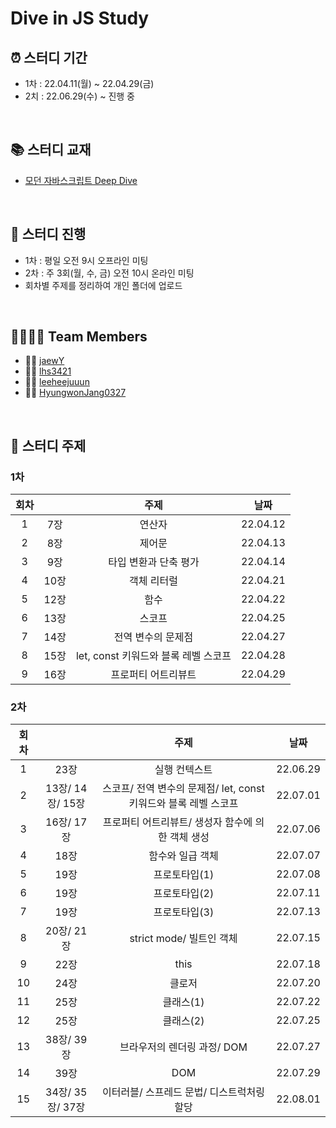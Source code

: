 # Dive in JS Study

## ⏰ 스터디 기간 
- 1차 : 22.04.11(월) ~ 22.04.29(금)
- 2치 : 22.06.29(수) ~ 진행 중
<br>

## 📚 스터디 교재
- [모던 자바스크립트 Deep Dive](http://www.yes24.com/Product/Goods/92742567)   
<br>

## 📁 스터디 진행
- 1차 : 평일 오전 9시 오프라인 미팅
- 2차 : 주 3회(월, 수, 금) 오전 10시 온라인 미팅
- 회차별 주제를 정리하여 개인 폴더에 업로드
<br>

## 👨‍👨‍👧‍👦 Team Members             
- 👩‍💻 [jaewY](https://github.com/jaewY)
- 👨‍💻 [lhs3421](https://github.com/lhs3421)
- 🧑‍💻 [leeheejuuun](https://github.com/leeheejuuun)
- 🧑‍💻 [HyungwonJang0327](https://github.com/HyungwonJang0327)
<br>

## 📌 스터디 주제
### 1차 
|회차||주제|날짜|
|:---:|:---:|:---:|:---:|
|1|7장|연산자|22.04.12|
|2|8장|제어문|22.04.13|
|3|9장|타입 변환과 단축 평가|22.04.14|
|4|10장|객체 리터럴|22.04.21|
|5|12장|함수|22.04.22|
|6|13장|스코프|22.04.25|
|7|14장|전역 변수의 문제점|22.04.27|
|8|15장|let, const 키워드와 블록 레벨 스코프|22.04.28|
|9|16장|프로퍼티 어트리뷰트|22.04.29|

### 2차
|회차||주제|날짜|
|:---:|:---:|:---:|:---:|
|1|23장|실행 컨텍스트|22.06.29|
|2|13장/ 14장/ 15장|스코프/ 전역 변수의 문제점/ let, const 키워드와 블록 레벨 스코프|22.07.01|
|3|16장/ 17장|프로퍼티 어트리뷰트/ 생성자 함수에 의한 객체 생성|22.07.06|
|4|18장|함수와 일급 객체|22.07.07|
|5|19장|프로토타입(1)|22.07.08|
|6|19장|프로토타입(2)|22.07.11|
|7|19장|프로토타입(3)|22.07.13|
|8|20장/ 21장|strict mode/ 빌트인 객체|22.07.15|
|9|22장|this|22.07.18|
|10|24장|클로저|22.07.20|
|11|25장|클래스(1)|22.07.22|
|12|25장|클래스(2)|22.07.25|
|13|38장/ 39장|브라우저의 렌더링 과정/ DOM|22.07.27|
|14|39장|DOM|22.07.29|
|15|34장/ 35장/ 37장|이터러블/ 스프레드 문법/ 디스트럭처링 할당|22.08.01|
